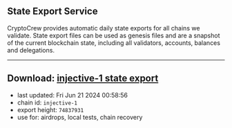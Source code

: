 ## State Export Service
CryptoCrew provides automatic daily state exports for all chains we validate. State export files can be used as genesis files and are a snapshot of the current blockchain state, including all validators, accounts, balances and delegations.

---
**Download: [injective-1 state export](https://dl-eu2.ccvalidators.com/SERVICE/injective/injective-1_export_74837931.json)**
---

- last updated: Fri Jun 21 2024 00:58:56
- chain id: `injective-1`
- export height: `74837931`
- use for: airdrops, local tests, chain recovery
